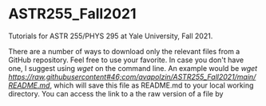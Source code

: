 # ASTR255_Fall2021
Tutorials for ASTR 255/PHYS 295 at Yale University, Fall 2021.


There are a number of ways to download only the relevant files from a GitHub repository. Feel free to use your favorite. In case you don't have one, I suggest using _wget_ on the command line. An example would be _wget https://raw.githubusercontent#46;com/avapolzin/ASTR255_Fall2021/main/README.md_, which will save this file as README.md to your local working directory. You can access the link to a the raw version of a file by 
